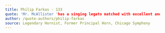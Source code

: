 ```yaml
---
title: Philip Farkas - 133
quote: 'Mr. McAllister 'has a singing legato matched with excellent and fluent technique...a superior performer.''
author: /quote-authors/philip-farkas
source: Legendary Hornist, Former Principal Horn, Chicago Symphony
---
```

